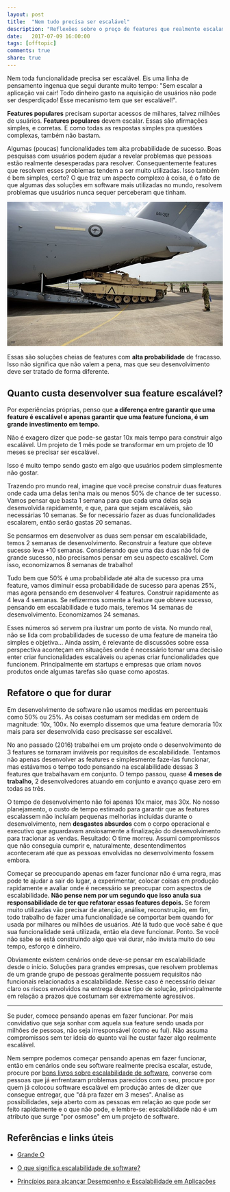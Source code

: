 ```yaml
---
layout: post
title:  "Nem tudo precisa ser escalável"
description: "Reflexões sobre o preço de features que realmente escalam. Spoiler: Custam caro."
date:   2017-07-09 16:00:00
tags: [offtopic]
comments: true
share: true
---
```


Nem toda funcionalidade precisa ser escalável. Eis uma linha de pensamento ingenua que segui durante muito tempo: "Sem escalar a aplicação vai cair! Todo dinheiro gasto na aquisição de usuários não pode ser desperdiçado! Esse mecanismo tem que ser escalável!". 

**Features populares** precisam suportar acessos de milhares, talvez milhões de usuários. **Features populares** devem escalar. Essas são afirmações simples, e corretas. E como todas as respostas simples pra questões complexas, também não bastam.

Algumas (poucas) funcionalidades tem alta probabilidade de sucesso. Boas pesquisas com usuários podem ajudar a revelar problemas que pessoas estão realmente desesperadas para resolver. Consequentemente features que resolvem esses problemas tendem a ser muito utilizadas. Isso também é bem simples, certo? O que traz um aspecto complexo à coisa, é o fato de que algumas das soluções em software mais utilizadas no mundo, resolvem problemas que usuários nunca sequer perceberam que tinham. 


![Escalabilidade](https://raw.githubusercontent.com/andreybleme/andreybleme.github.io/master/assets/img/escalabilidade.jpg "Escalabilidade")


Essas são soluções cheias de features com **alta probabilidade** de fracasso. Isso não significa que não valem a pena, mas que seu desenvolvimento deve ser tratado de forma diferente.



Quanto custa desenvolver sua feature escalável?
-------------
Por experiências próprias, penso que **a diferença entre garantir que uma feature é escalável e apenas garantir que uma feature funciona, é um grande investimento em tempo.**

Não é exagero dizer que pode-se gastar 10x mais tempo para construir algo escalável. Um projeto de 1 mês pode se transformar em um projeto de 10 meses se precisar ser escalável.

Isso é muito tempo sendo gasto em algo que usuários podem simplesmente não gostar.

Trazendo pro mundo real, imagine que você precise construir duas features onde cada uma delas tenha mais ou menos 50% de chance de ter sucesso. Vamos pensar que basta 1 semana para que cada uma delas seja desenvolvida rapidamente, e que, para que sejam escaláveis, são necessárias 10 semanas. Se for necessário fazer as duas funcionalidades escalarem, então serão gastas 20 semanas.

Se pensarmos em desenvolver as duas sem pensar em escalabilidade, temos 2 semanas de desenvolvimento. Reconstruir a feature que obteve sucesso leva +10 semanas. Considerando que uma das duas não foi de grande sucesso, não precisamos pensar em seu aspecto escalável. Com isso, economizamos 8 semanas de trabalho!

Tudo bem que 50% é uma probabilidade até alta de sucesso pra uma feature, vamos diminuir essa probabilidade de sucesso para apenas 25%, mas agora pensando em desenvolver 4 features. Construir rapidamente as 4 leva 4 semanas. Se refizermos somente a feature que obteve sucesso, pensando em escalabilidade e tudo mais, teremos 14 semanas de desenvolvimento. Economizamos 24 semanas.

Esses números só servem pra ilustrar um ponto de vista. No mundo real, não se lida com probabilidades de sucesso de uma feature de maneira tão simples e objetiva... Ainda assim, é relevante de discussões sobre essa perspectiva aconteçam em situações onde é necessário tomar uma decisão enter criar funcionalidades escaláveis ou apenas criar funcionalidades que funcionem. Principalmente em startups e empresas que criam novos produtos onde algumas tarefas são quase como apostas.


Refatore o que for durar
-------------
Em desenvolvimento de software não usamos medidas em percentuais como 50% ou 25%. As coisas costumam ser medidas em ordem de magnitude: 10x, 100x. No exemplo dissemos que uma feature demoraria 10x mais para ser desenvolvida caso precisasse ser escalável. 

No ano passado (2016) trabalhei em um projeto onde o desenvolvimento de 3 features se tornaram inviáveis por requisitos de escalabilidade. Tentamos não apenas desenvolver as features e simplesmente faze-las funcionar, mas estávamos o tempo todo pensando na escalabilidade dessas 3 features que trabalhavam em conjunto. O tempo passou, quase **4 meses de trabalho**, 2 desenvolvedores atuando em conjunto e avanço quase zero em todas as três.

O tempo de desenvolvimento não foi apenas 10x maior, mas 30x. No nosso planejamento, o custo de tempo estimado para garantir que as features escalassem não incluíam pequenas melhorias incluídas durante o desenvolvimento, nem **desgastes absurdos** com o corpo operacional e executivo que aguardavam ansiosamente a finalização do desenvolvimento para tracionar as vendas. Resultado: O time morreu. Assumi compromissos que não conseguia cumprir e, naturalmente, desentendimentos aconteceram até que as pessoas envolvidas no desenvolvimento fossem embora.

Começar se preocupando apenas em fazer funcionar não é uma regra, mas pode te ajudar a sair do lugar, a experimentar, colocar coisas em produção rapidamente e avaliar onde é necessário se preocupar com aspectos de escalabilidade. **Não pense nem por um segundo que isso anula sua responsabilidade de ter que refatorar essas features depois.** Se forem muito utilizadas vão precisar de atenção, análise, reconstrução, em fim, todo trabalho de fazer uma funcionalidade se comportar bem quando for usada por milhares ou milhões de usuários. Até lá tudo que você sabe é que sua funcionalidade será utilizada, então ela deve funcionar. Ponto. Se você não sabe se está construindo algo que vai durar, não invista muito do seu tempo, esforço e dinheiro.

Obviamente existem cenários onde deve-se pensar em escalabilidade desde o início. Soluções para grandes empresas, que resolvem problemas de um grande grupo de pessoas geralmente possuem requisitos não funcionais relacionados a escalabilidade. Nesse caso é necessário deixar claro os riscos envolvidos na entrega desse tipo de solução, principalmente em relação a prazos que costumam ser extremamente agressivos.

---------------------

Se puder, comece pensando apenas em fazer funcionar. Por mais convidativo que seja sonhar com aquela sua feature sendo usada por milhões de pessoas, não seja irresponsável (como eu fui). Não assuma compromissos sem ter ideia do quanto vai lhe custar fazer algo realmente escalável.

Nem sempre podemos começar pensando apenas em fazer funcionar, então em cenários onde seu software realmente precisa escalar, estude, procure por [bons livros sobre escalabilidade de software](https://www.quora.com/What-are-the-best-books-to-learn-how-to-build-scalable-web-applications), converse com pessoas que já enfrentaram problemas parecidos com o seu, procure por quem já colocou software escalável em produção antes de dizer que consegue entregar, que "dá pra fazer em 3 meses".  Analise as possibilidades, seja aberto com as pessoas em relação ao que pode ser feito rapidamente e o que não pode, e lembre-se: escalabilidade não é um atributo que surge "por osmose" em um projeto de software.


Referências e links úteis
-------------
- [Grande O](https://pt.wikipedia.org/wiki/Grande-O)

- [O que significa escalabilidade de software?](https://pt.stackoverflow.com/questions/90297/o-que-significa-escalabilidade-de-software)

- [Princípios para alcançar Desempenho e Escalabilidade em Aplicações](https://msdn.microsoft.com/pt-br/library/cc518051.aspx)